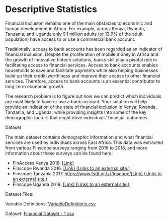 # Descriptive Statistics


Financial Inclusion remains one of the main obstacles to economic and human development in Africa. For example, across Kenya, Rwanda, Tanzania, and Uganda only 9.1 million adults (or 13.9% of the adult population) have access to or use a commercial bank account.

Traditionally, access to bank accounts has been regarded as an indicator of financial inclusion. Despite the proliferation of mobile money in Africa and the growth of innovative fintech solutions, banks still play a pivotal role in facilitating access to financial services. Access to bank accounts enables households to save and facilitate payments while also helping businesses build up their credit-worthiness and improve their access to other financial services. Therefore, access to bank accounts is an essential contributor to long-term economic growth.

The research problem is to figure out how we can predict which individuals are most likely to have or use a bank account. Your solution will help provide an indication of the state of financial inclusion in Kenya, Rwanda, Tanzania, and Uganda, while providing insights into some of the key demographic factors that might drive individuals’ financial outcomes.


Dataset

The main dataset contains demographic information and what financial services are used by individuals across East Africa. This data was extracted from various Finscope surveys ranging from 2016 to 2018, and more information about these surveys can be found here:

- FinAccess Kenya 2018. [[Link]](https://www.fsdkenya.org/blogs-publications/publications/2018-annual-report/)
- Finscope Rwanda 2016. [[Link] (Links to an external site.)](http://www.statistics.gov.rw/publication/finscope-rwanda-2016)
- Finscope Tanzania 2017. [https://www.fsdt.or.tz/finscope/[Link] (Links to an external site.)](https://www.fsdt.or.tz/finscope/)
- Finscope Uganda 2018. [[Link] (Links to an external site.)](https://fsduganda.or.ug/finscope-2018-survey-report/)


Dataset Files:

Variable Definitions: [VariableDefinitions.csv](https://github.com/esther-nyokabi/Descriptive-Statistics/files/9842753/VariableDefinitions.csv)

Dataset: [Financial Dataset - 1.csv](https://github.com/esther-nyokabi/Descriptive-Statistics/files/9842764/Financial.Dataset.-.1.csv)
